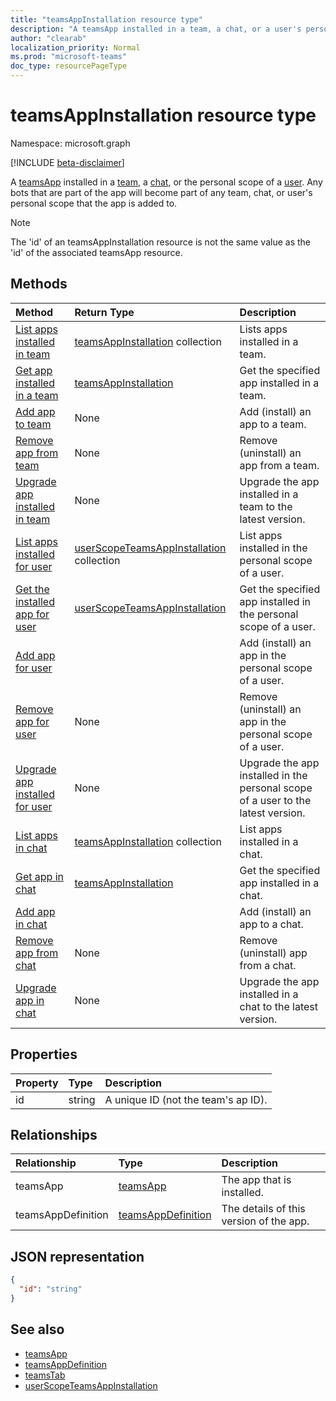 ```yaml
---
title: "teamsAppInstallation resource type"
description: "A teamsApp installed in a team, a chat, or a user's personal scope. "
author: "clearab"
localization_priority: Normal
ms.prod: "microsoft-teams"
doc_type: resourcePageType
---
```


# teamsAppInstallation resource type

Namespace: microsoft.graph

[!INCLUDE [beta-disclaimer](../../includes/beta-disclaimer.md)]

A [teamsApp](teamsapp.md) installed in a [team](team.md), a [chat](chat.md), or the personal scope of a [user](user.md). Any bots that are part of the app will become part of any team, chat, or user's personal scope that the app is added to.

> [!NOTE]
> The 'id' of an teamsAppInstallation resource is not the same value as the 'id' of the associated teamsApp resource.

## Methods

| Method       | Return Type  |Description|
|:---------------|:--------|:----------|
|[List apps installed in team](../api/team-list-installedapps.md) | [teamsAppInstallation](teamsappinstallation.md) collection | Lists apps installed in a team.|
|[Get app installed in a team](../api/team-get-installedapps.md) | [teamsAppInstallation](teamsappinstallation.md) | Get the specified app installed in a team.|
|[Add app to team](../api/team-post-installedapps.md) |None | Add (install) an app to a team.|
|[Remove app from team](../api/team-delete-installedapps.md) | None | Remove (uninstall) an app from a team.|
|[Upgrade app installed in team](../api/team-upgrade-installedapps.md) | None | Upgrade the app installed in a team to the latest version.|
|[List apps installed for user](../api/userteamwork-list-installedapps.md) | [userScopeTeamsAppInstallation](userscopeteamsappinstallation.md) collection | List apps installed in the personal scope of a user.|
|[Get the installed app for user](../api/userteamwork-get-installedapps.md)| [userScopeTeamsAppInstallation](userscopeteamsappinstallation.md) | Get the specified app installed in the personal scope of a user. |
|[Add app for user](../api/userteamwork-post-installedapps.md) | | Add (install) an app in the personal scope of a user.|
|[Remove app for user](../api/userteamwork-delete-installedapps.md) | None | Remove (uninstall) an app in the personal scope of a user.|
|[Upgrade app installed for user](../api/userteamwork-upgrade-installedapps.md) | None | Upgrade the app installed in the personal scope of a user to the latest version.|
|[List apps in chat](../api/chat-list-installedapps.md) |[teamsAppInstallation](teamsappinstallation.md) collection | List apps installed in a chat.|
|[Get app in chat](../api/chat-get-installedapps.md) | [teamsAppInstallation](teamsappinstallation.md) | Get the specified app installed in a chat.|
|[Add app in chat](../api/chat-post-installedapps.md) | | Add (install) an app to a chat.|
|[Remove app from chat](../api/chat-delete-installedapps.md) | None | Remove (uninstall) app from a chat.|
|[Upgrade app in chat](../api/chat-upgrade-installedapps.md) | None | Upgrade the app installed in a chat to the latest version.|

## Properties

| Property            | Type     | Description |
|:------------------- |:-------- |:----------- |
| id                  | string   | A unique ID (not the team's ap ID). |

## Relationships

| Relationship   | Type    | Description |
|:---------------|:--------|:----------|
|teamsApp|[teamsApp](teamsapp.md)| The app that is installed. |
|teamsAppDefinition|[teamsAppDefinition](teamsappdefinition.md)| The details of this version of the app. |

## JSON representation

<!-- {
  "blockType": "resource",
  "@odata.type": "microsoft.graph.teamsAppInstallation",
  "baseType": "microsoft.graph.entity"
}-->

```json
{
  "id": "string"
}
```

## See also

- [teamsApp](teamsapp.md)
- [teamsAppDefinition](teamsappdefinition.md)
- [teamsTab](../resources/teamstab.md)
- [userScopeTeamsAppInstallation](../resources/userscopeteamsappinstallation.md)

<!-- uuid: 8fcb5dbc-d5aa-4681-8e31-b001d5168d79
2015-10-25 14:57:30 UTC -->
<!--
{
  "type": "#page.annotation",
  "description": "teamsApp resource",
  "keywords": "",
  "section": "documentation",
  "tocPath": "",
  "suppressions": []
}
-->


